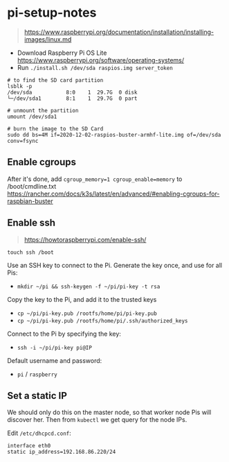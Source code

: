 # pi-setup-notes
> https://www.raspberrypi.org/documentation/installation/installing-images/linux.md
- Download Raspberry Pi OS Lite https://www.raspberrypi.org/software/operating-systems/
- Run `./install.sh /dev/sda raspios.img server_token`

```
# to find the SD card partition
lsblk -p
/dev/sda           8:0    1  29.7G  0 disk 
└─/dev/sda1        8:1    1  29.7G  0 part
 
# unmount the partition
umount /dev/sda1

# burn the image to the SD Card
sudo dd bs=4M if=2020-12-02-raspios-buster-armhf-lite.img of=/dev/sda conv=fsync 
```

## Enable cgroups
After it's done, add `cgroup_memory=1 cgroup_enable=memory` to /boot/cmdline.txt
https://rancher.com/docs/k3s/latest/en/advanced/#enabling-cgroups-for-raspbian-buster

## Enable ssh
> https://howtoraspberrypi.com/enable-ssh/

`touch ssh /boot`

Use an SSH key to connect to the Pi. 
Generate the key once, and use for all Pis:
- `mkdir ~/pi && ssh-keygen -f ~/pi/pi-key -t rsa`
  
Copy the key to the Pi, and add it to the trusted keys
- `cp ~/pi/pi-key.pub /rootfs/home/pi/pi-key.pub`
- `cp ~/pi/pi-key.pub /rootfs/home/pi/.ssh/authorized_keys`

Connect to the Pi by specifying the key:
- `ssh -i ~/pi/pi-key pi@IP`

Default username and password:
- `pi` / `raspberry`



## Set a static IP
We should only do this on the master node, so that worker node Pis
will discover her. Then from `kubectl` we get query for the node IPs.


Edit `/etc/dhcpcd.conf`:
```
interface eth0
static ip_address=192.168.86.220/24
```